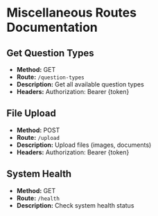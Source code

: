 
# Miscellaneous Routes Documentation

## Get Question Types
- **Method:** GET
- **Route:** `/question-types`
- **Description:** Get all available question types
- **Headers:** Authorization: Bearer {token}

## File Upload
- **Method:** POST
- **Route:** `/upload`
- **Description:** Upload files (images, documents)
- **Headers:** Authorization: Bearer {token}

## System Health
- **Method:** GET
- **Route:** `/health`
- **Description:** Check system health status
